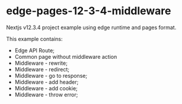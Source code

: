 # edge-pages-12-3-4-middleware
Nextjs v12.3.4 project example using edge runtime and pages format.

This example contains:
* Edge API Route;
* Common page without middleware action
* Middleware - rewrite;
* Middleware - redirect;
* Middleware - go to response;
* Middleware - add header;
* Middleware - add cookie;
* Middleware - throw error;